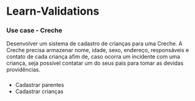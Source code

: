 # Learn-Validations

### Use case - Creche
Desenvolver um sistema de cadastro de crianças para uma Creche.
A Creche precisa armazenar nome, idade, sexo, endereço, responsáveis e contato de cada criança afim de, caso ocorra um incidente com uma criança, seja possível contatar um do seus pais para tomar as devidas providências.

### 
- Cadastrar parentes
- Cadastrar crianças